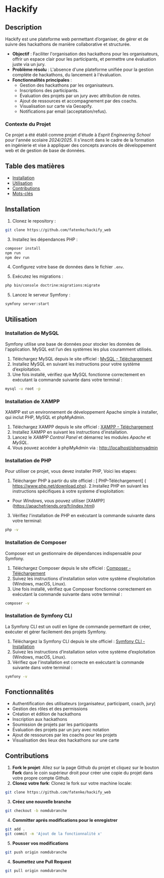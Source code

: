# Hackify

## Description

Hackify est une plateforme web permettant d’organiser, de gérer et de suivre des hackathons de manière collaborative et structurée.

- **Objectif** : Faciliter l'organisation des hackathons pour les organisateurs, offrir un espace clair pour les participants, et permettre une évaluation juste via un jury.
- **Problème résolu** : L'absence d'une plateforme unifiée pour la gestion complète de hackathons, du lancement à l'évaluation.
- **Fonctionnalités principales** :
  - Gestion des hackathons par les organisateurs.
  - Inscriptions des participants.
  - Évaluation des projets par un jury avec attribution de notes.
  - Ajout de ressources et accompagnement par des coachs.
  - Visualisation sur carte via Geoapify.
  - Notifications par email (acceptation/refus).

### Contexte du Projet
Ce projet a été établi comme projet d'étude à *Esprit Engineering School* pour l'année scolaire *2024/2025*. Il s'inscrit dans le cadre de la formation en ingénierie et vise à appliquer des concepts avancés de développement web et de gestion de base de données.

## Table des matières

- [Installation](#installation)
- [Utilisation](#utilisation)
- [Contributions](#contributions)
- [Mots-clés](#mots-clés)

## Installation

1. Clonez le repository :
```bash
git clone https://github.com/fatenke/hackify_web
```
3. Installez les dépendances PHP :
```bash
composer install
npm run
npm dev run
```
4. Configurez votre base de données dans le fichier `.env`.

6. Exécutez les migrations :
```bash
php bin/console doctrine:migrations:migrate
```
5. Lancez le serveur Symfony :
```bash
symfony server:start
```

## Utilisation
### Installation de MySQL
Symfony utilise une base de données pour stocker les données de l'application. MySQL est l’un des systèmes les plus couramment utilisés.
1. Téléchargez MySQL depuis le site officiel : [MySQL - Téléchargement](https://dev.mysql.com/downloads/)
2. Installez MySQL en suivant les instructions pour votre système d’exploitation.
3. Une fois installé, vérifiez que MySQL fonctionne correctement en exécutant la commande suivante dans votre terminal :
```bash
mysql -u root -p
```
### Installation de XAMPP
XAMPP est un environnement de développement Apache simple à installer, qui inclut PHP, MySQL et phpMyAdmin. 
1. Téléchargez XAMPP depuis le site officiel : [XAMPP - Téléchargement](https://www.apachefriends.org/fr/index.html)
2. Installez XAMPP en suivant les instructions d’installation.
3. Lancez le *XAMPP Control Panel* et démarrez les modules *Apache* et *MySQL*.
4. Vous pouvez accéder à phpMyAdmin via : [http://localhost/phpmyadmin](http://localhost/phpmyadmin)

### Installation de PHP
Pour utiliser ce projet, vous devez installer PHP, Voici les etapes:
1. Télécharger PHP à partir du site officiel : [ PHP-Téléchargement] ( https://www.php.net/download.php).
2.Installez PHP en suivant les instructions spécifiques à votre systeme d'exploitation:
- Pour *Windows*, vous pouvez utiliser [XAMPP] (https://apachefriends.org/fr/index.html)
3. Vérifiez l'installation de PHP en exécutant la commande suivante dans votre terminal:
```bash
php -v
```
###  Installation de Composer
Composer est un gestionnaire de dépendances indispensable pour Symfony.
1. Téléchargez Composer depuis le site officiel : [Composer - Téléchargement](https://getcomposer.org/download/)
2. Suivez les instructions d’installation selon votre système d’exploitation (Windows, macOS, Linux).
3. Une fois installé, vérifiez que Composer fonctionne correctement en exécutant la commande suivante dans votre terminal :
```bash
composer -v
```
### Installation de Symfony CLI
La Symfony CLI est un outil en ligne de commande permettant de créer, exécuter et gérer facilement des projets Symfony.
1. Téléchargez la Symfony CLI depuis le site officiel : [Symfony CLI - Installation](https://symfony.com/download)
2. Suivez les instructions d’installation selon votre système d’exploitation (Windows, macOS, Linux).
3. Vérifiez que l'installation est correcte en exécutant la commande suivante dans votre terminal :
```bash
symfony -v
```

## Fonctionnalités

- Authentification des utilisateurs (organisateur, participant, coach, jury)
- Gestion des rôles et des permissions
- Création et édition de hackathons
- Inscription aux hackathons
- Soumission de projets par les participants
- Évaluation des projets par un jury avec notation
- Ajout de ressources par les coachs pour les projets
- Visualisation des lieux des hackathons sur une carte

## Contributions

1. **Fork le projet**: Allez sur la page Github du projet et cliquez sur le bouton **Fork** dans le coin supérieur droit pour créer une copie du projet dans votre propre compte Github.
2. **Clonez votre fork**: Clonez le fork sur votre machine locale:
```bash
git clone https://github.com/fatenke/hackify_web
```
3. **Créez une nouvelle branche**
```bash
git checkout -b nomdubranche
```
4. **Committer aprés modifications pour le enregistrer**
```bash
git add . 
git commit -m 'Ajout de la fonctionnalité x'
```
5. **Pousser vos modifications**
```bash
git push origin nomdubranche
```
4. **Soumettez une Pull Request**
```bash
git pull origin nomdubranche
```

